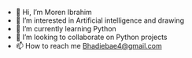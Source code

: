 - 👋 Hi, I’m Moren Ibrahim
- 👀 I’m interested in Artificial intelligence and drawing
- 🌱 I’m currently learning Python
- 💞️ I’m looking to collaborate on Python projects
- 📫 How to reach me Bhadiebae4@gmail.com

<!---
Morenibrahim/Morenibrahim is a ✨ special ✨ repository because its `README.md` (this file) appears on your GitHub profile.
You can click the Preview link to take a look at your changes.
--->
